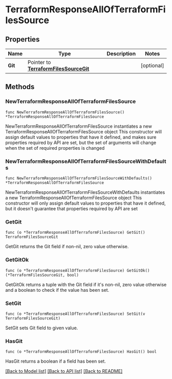 # TerraformResponseAllOfTerraformFilesSource

## Properties

Name | Type | Description | Notes
------------ | ------------- | ------------- | -------------
**Git** | Pointer to [**TerraformFilesSourceGit**](TerraformFilesSourceGit.md) |  | [optional] 

## Methods

### NewTerraformResponseAllOfTerraformFilesSource

`func NewTerraformResponseAllOfTerraformFilesSource() *TerraformResponseAllOfTerraformFilesSource`

NewTerraformResponseAllOfTerraformFilesSource instantiates a new TerraformResponseAllOfTerraformFilesSource object
This constructor will assign default values to properties that have it defined,
and makes sure properties required by API are set, but the set of arguments
will change when the set of required properties is changed

### NewTerraformResponseAllOfTerraformFilesSourceWithDefaults

`func NewTerraformResponseAllOfTerraformFilesSourceWithDefaults() *TerraformResponseAllOfTerraformFilesSource`

NewTerraformResponseAllOfTerraformFilesSourceWithDefaults instantiates a new TerraformResponseAllOfTerraformFilesSource object
This constructor will only assign default values to properties that have it defined,
but it doesn't guarantee that properties required by API are set

### GetGit

`func (o *TerraformResponseAllOfTerraformFilesSource) GetGit() TerraformFilesSourceGit`

GetGit returns the Git field if non-nil, zero value otherwise.

### GetGitOk

`func (o *TerraformResponseAllOfTerraformFilesSource) GetGitOk() (*TerraformFilesSourceGit, bool)`

GetGitOk returns a tuple with the Git field if it's non-nil, zero value otherwise
and a boolean to check if the value has been set.

### SetGit

`func (o *TerraformResponseAllOfTerraformFilesSource) SetGit(v TerraformFilesSourceGit)`

SetGit sets Git field to given value.

### HasGit

`func (o *TerraformResponseAllOfTerraformFilesSource) HasGit() bool`

HasGit returns a boolean if a field has been set.


[[Back to Model list]](../README.md#documentation-for-models) [[Back to API list]](../README.md#documentation-for-api-endpoints) [[Back to README]](../README.md)


